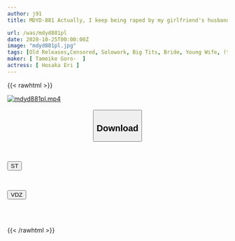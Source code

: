 ```yaml
---
author: j91
title: MDYD-881 Actually, I keep being raped by my girlfriend's husband's boss... Eri Hosaka

url: /was/mdyd881pl
date: 2020-10-25T00:00:00Z
image: "mdyd881pl.jpg"
tags: [Old Releases,Censored, Solowork, Big Tits, Bride, Young Wife, (tag-censored), (tag-censored), Cuckold	]
maker: [ Tameike Goro-  ]
actress: [ Hosaka Eri ]
---
```



{{< rawhtml >}}

<div class="video" data-videoid="qjM6zeWow7uzQ1w">
    <a href="javascript:;">
        <img src="/was/mdyd881pl/mdyd881pl.jpg" width="WIDTH" height="HEIGHT" alt="mdyd881pl.mp4" loading="lazy">
    </a>
</div>

<script type="text/javascript" src="https://j91.asia/asset/on-demand-st.js"></script>

<br>
  <link rel="stylesheet" href="https://j91.asia/asset/bs5.css">
  
  <center>
  <button class="btn btn-primary" type="button" data-bs-toggle="collapse" data-bs-target=".multi-collapse" aria-expanded="false" aria-controls="multiCollapseExample1 multiCollapseExample2"><h2>Download</h2></button></center>
</p>
<div class="row">
  <div class="col">
    <div class="collapse multi-collapse" id="multiCollapseExample1">
      <div class="card card-body">
	      	      <br>
<div class="buttons">  
<p><a href="https://streamtape.to/v/qjM6zeWow7uzQ1w" target="_blank"><button class="btn-hover color-3"><i class="fa fa-download"></i> ST</button></a></p></div>
    </div>
  </div>
</div>
  <div class="col">
    <div class="collapse multi-collapse" id="multiCollapseExample2">
      <div class="card card-body">
	      <br>
<div class="buttons">
<p><a href="https://vidoza.net/fbtm2eqn7vfo" target="_blank"><button class="btn-hover color-8"><i class="fa fa-download"></i> VDZ</button></a></p></div>
<br><br>
      </div>
    </div>
  </div>
</div>

{{< /rawhtml >}}